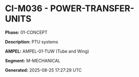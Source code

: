 # CI-M036 - POWER-TRANSFER-UNITS

**Phase:** 01-CONCEPT

**Description:** PTU systems

**AMPEL:** AMPEL-01-TUW (Tube and Wing)

**Segment:** M-MECHANICAL

**Generated:** 2025-08-25 17:27:29 UTC
